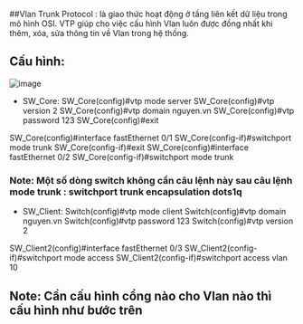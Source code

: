 ##Vlan Trunk Protocol : là giao thức hoạt động ở tầng liên kết dữ liệu trong mô hình OSI. VTP giúp cho việc cấu hình Vlan luôn được đồng nhất khi thêm, xóa, sửa thông tin về Vlan trong hệ thống.
## Cấu hình: 
![image](https://user-images.githubusercontent.com/50360416/192953660-9a4a2e41-b6c5-44c6-a590-d53cbd8e586b.png)

- SW_Core:
SW_Core(config)#vtp mode server
SW_Core(config)#vtp version 2
SW_Core(config)#vtp domain nguyen.vn
SW_Core(config)#vtp password 123
SW_Core(config)#exit

SW_Core(config)#interface fastEthernet 0/1
SW_Core(config-if)#switchport mode trunk
SW_Core(config-if)#exit 
SW_Core(config)#interface fastEthernet 0/2
SW_Core(config-if)#switchport mode  trunk

### Note: Một số dòng switch không cần câu lệnh này sau câu lệnh mode trunk : switchport trunk encapsulation dots1q

- SW_Client:
Switch(config)#vtp mode client 
Switch(config)#vtp domain nguyen.vn
Switch(config)#vtp password 123
Switch(config)#vtp version 2

SW_Client2(config)#interface fastEthernet 0/3
SW_Client2(config-if)#switchport mode access 
SW_Client2(config-if)#switchport access vlan 10

## Note: Cần cấu hình cổng nào cho Vlan nào thì cấu hình như bước trên

